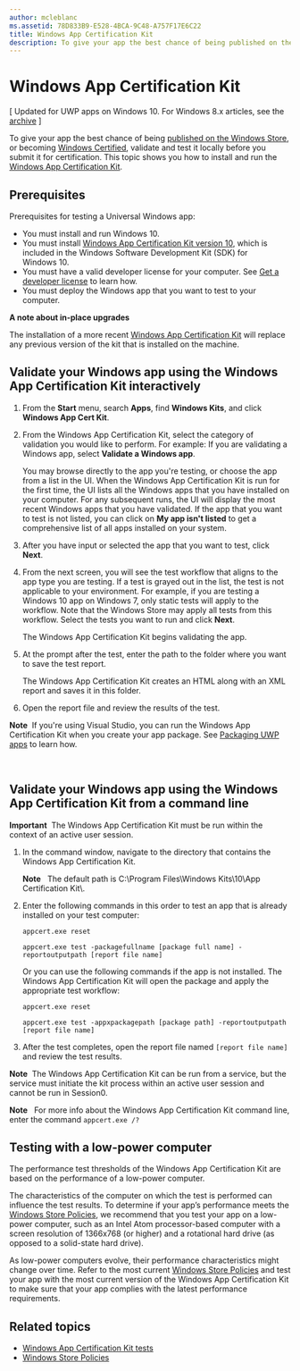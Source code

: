 ```yaml
---
author: mcleblanc
ms.assetid: 78D833B9-E528-4BCA-9C48-A757F17E6C22
title: Windows App Certification Kit
description: To give your app the best chance of being published on the Windows Store, or becoming Windows Certified, validate and test it locally before you submit it for certification. This topic shows you how to install and run the Windows App Certification Kit.
---
```

# Windows App Certification Kit

\[ Updated for UWP apps on Windows 10. For Windows 8.x articles, see the [archive](http://go.microsoft.com/fwlink/p/?linkid=619132) \]


To give your app the best chance of being [published on the Windows Store](https://msdn.microsoft.com/library/windows/apps/Hh694062), or becoming [Windows Certified](https://msdn.microsoft.com/windows/desktop/jj134964.aspx), validate and test it locally before you submit it for certification. This topic shows you how to install and run the [Windows App Certification Kit](http://go.microsoft.com/fwlink/p/?LinkID=309666).

## Prerequisites

Prerequisites for testing a Universal Windows app:

-   You must install and run Windows 10.
-   You must install [Windows App Certification Kit version 10]( http://go.microsoft.com/fwlink/p/?LinkID=309666), which is included in the Windows Software Development Kit (SDK) for Windows 10.
-   You must have a valid developer license for your computer. See [Get a developer license](https://msdn.microsoft.com/library/windows/apps/Hh974578) to learn how.
-   You must deploy the Windows app that you want to test to your computer.

**A note about in-place upgrades**

The installation of a more recent [Windows App Certification Kit]( http://go.microsoft.com/fwlink/p/?LinkID=309666) will replace any previous version of the kit that is installed on the machine.

## Validate your Windows app using the Windows App Certification Kit interactively

1.  From the **Start** menu, search **Apps**, find **Windows Kits**, and click **Windows App Cert Kit**.

2.  From the Windows App Certification Kit, select the category of validation you would like to perform. For example: If you are validating a Windows app, select **Validate a Windows app**.

    You may browse directly to the app you're testing, or choose the app from a list in the UI. When the Windows App Certification Kit is run for the first time, the UI lists all the Windows apps that you have installed on your computer. For any subsequent runs, the UI will display the most recent Windows apps that you have validated. If the app that you want to test is not listed, you can click on **My app isn't listed** to get a comprehensive list of all apps installed on your system.

3.  After you have input or selected the app that you want to test, click **Next**.

4.  From the next screen, you will see the test workflow that aligns to the app type you are testing. If a test is grayed out in the list, the test is not applicable to your environment. For example, if you are testing a Windows 10 app on Windows 7, only static tests will apply to the workflow. Note that the Windows Store may apply all tests from this workflow. Select the tests you want to run and click **Next**.

    The Windows App Certification Kit begins validating the app.

5.  At the prompt after the test, enter the path to the folder where you want to save the test report.

    The Windows App Certification Kit creates an HTML along with an XML report and saves it in this folder.

6.  Open the report file and review the results of the test.

**Note**  If you're using Visual Studio, you can run the Windows App Certification Kit when you create your app package. See [Packaging UWP apps](https://msdn.microsoft.com/library/windows/apps/Mt627715) to learn how.

 

## Validate your Windows app using the Windows App Certification Kit from a command line

**Important**  The Windows App Certification Kit must be run within the context of an active user session.

1.  In the command window, navigate to the directory that contains the Windows App Certification Kit.

    **Note**   The default path is C:\\Program Files\\Windows Kits\\10\\App Certification Kit\\.

2.  Enter the following commands in this order to test an app that is already installed on your test computer:

    `appcert.exe reset`

    `appcert.exe test -packagefullname [package full name] -reportoutputpath [report file name]`

    Or you can use the following commands if the app is not installed. The Windows App Certification Kit will open the package and apply the appropriate test workflow:

    `appcert.exe reset`

    `appcert.exe test -appxpackagepath [package path] -reportoutputpath [report file name]`

3.  After the test completes, open the report file named `[report file name]` and review the test results.

**Note**  The Windows App Certification Kit can be run from a service, but the service must initiate the kit process within an active user session and cannot be run in Session0.

**Note**   For more info about the Windows App Certification Kit command line, enter the command `appcert.exe /?`

## Testing with a low-power computer

The performance test thresholds of the Windows App Certification Kit are based on the performance of a low-power computer.

The characteristics of the computer on which the test is performed can influence the test results. To determine if your app’s performance meets the [Windows Store Policies](https://msdn.microsoft.com/library/windows/apps/Dn764944), we recommend that you test your app on a low-power computer, such as an Intel Atom processor-based computer with a screen resolution of 1366x768 (or higher) and a rotational hard drive (as opposed to a solid-state hard drive).

As low-power computers evolve, their performance characteristics might change over time. Refer to the most current [Windows Store Policies](https://msdn.microsoft.com/library/windows/apps/Dn764944) and test your app with the most current version of the Windows App Certification Kit to make sure that your app complies with the latest performance requirements.

## Related topics

* [Windows App Certification Kit tests](windows-app-certification-kit-tests.md)
* [Windows Store Policies](https://msdn.microsoft.com/library/windows/apps/Dn764944)
 

 




